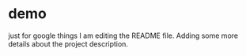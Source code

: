 # demo
just for google things
I am editing the README file. Adding some more details about the project description.
